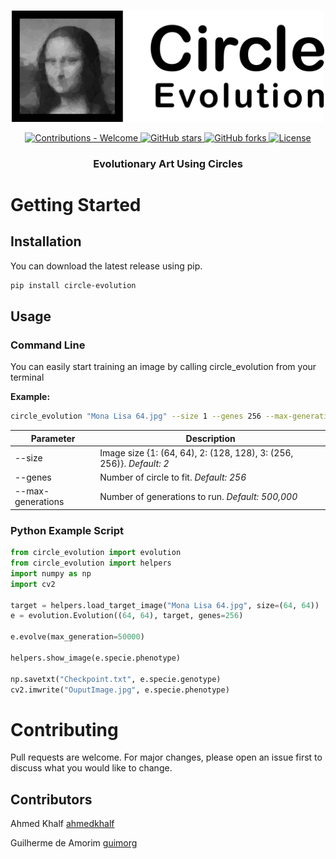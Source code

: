 <p align="center">
    <br>
    <img src="docs/images/logo.png" width="500"/>
    <br>
<p>
<p align="center">
    <a href="#">
        <img alt="Contributions - Welcome" src="https://img.shields.io/badge/contributions-welcome-brightgreen">
    </a>
    <a href="https://github.com/ahmedkhalf/Circle-Evolution/stargazers">
        <img alt="GitHub stars" src="https://img.shields.io/github/stars/ahmedkhalf/Circle-Evolution">
    </a>
    <a href="https://github.com/ahmedkhalf/Circle-Evolution/network/members">
        <img alt="GitHub forks" src="https://img.shields.io/github/forks/ahmedkhalf/circle-evolution">
    </a>
    <a href="https://github.com/ahmedkhalf/Circle-Evolution/blob/master/LICENSE">
        <img alt="License" src="https://img.shields.io/github/license/ahmedkhalf/circle-evolution">
    </a>
</p>
<h3 align="center">
Evolutionary Art Using Circles
</h3>

# Getting Started
## Installation

You can download the latest release using pip.
```bash
pip install circle-evolution
```

## Usage
### Command Line

You can easily start training an image by calling circle_evolution from your terminal

**Example:**
```bash
circle_evolution "Mona Lisa 64.jpg" --size 1 --genes 256 --max-generations 50000
```

| Parameter         | Description                                                          |
| ----------------- | -------------------------------------------------------------------- |
| --size            | Image size {1: (64, 64), 2: (128, 128), 3: (256, 256)}. *Default: 2* |
| --genes           | Number of circle to fit. *Default: 256*                              |
| --max-generations | Number of generations to run. *Default: 500,000*                     |

### Python Example Script

```python
from circle_evolution import evolution
from circle_evolution import helpers
import numpy as np
import cv2

target = helpers.load_target_image("Mona Lisa 64.jpg", size=(64, 64))
e = evolution.Evolution((64, 64), target, genes=256)

e.evolve(max_generation=50000)

helpers.show_image(e.specie.phenotype)

np.savetxt("Checkpoint.txt", e.specie.genotype)
cv2.imwrite("OuputImage.jpg", e.specie.phenotype)
```
# Contributing

Pull requests are welcome. For major changes, please open an issue first to discuss what you would like to change.

## Contributors

Ahmed Khalf
[ahmedkhalf](http://github.com/ahmedkhalf)

Guilherme de Amorim
[guimorg](http://github.com/guimorg)
